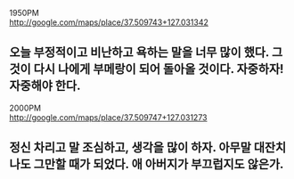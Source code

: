 1950PM  
http://google.com/maps/place/37.509743+127.031342  
  
오늘 부정적이고 비난하고 욕하는 말을 너무 많이 했다. 그것이 다시 나에게 부메랑이 되어 돌아올 것이다. 자중하자! 자중해야 한다.
----------
  
2000PM  
http://google.com/maps/place/37.509747+127.031273  
  
정신 차리고 말 조심하고, 생각을 많이 하자. 아무말 대잔치 나도 그만할 때가 되었다. 애 아버지가 부끄럽지도 않은가.
----------
  